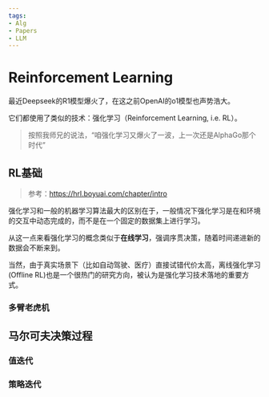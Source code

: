 ```yaml
---
tags:
- Alg
- Papers
- LLM
---
```


# Reinforcement Learning

最近Deepseek的R1模型爆火了，在这之前OpenAI的o1模型也声势浩大。

它们都使用了类似的技术：强化学习（Reinforcement Learning, i.e. RL）。

> 按照我师兄的说法，“咱强化学习又爆火了一波，上一次还是AlphaGo那个时代”

## RL基础

> 参考：<https://hrl.boyuai.com/chapter/intro>

强化学习和一般的机器学习算法最大的区别在于，一般情况下强化学习是在和环境的交互中动态完成的，而不是在一个固定的数据集上进行学习。

从这一点来看强化学习的概念类似于**在线学习**，强调序贯决策，随着时间递进新的数据会不断来到。

当然，由于真实场景下（比如自动驾驶、医疗）直接试错代价太高，离线强化学习(Offline RL)也是一个很热门的研究方向，被认为是强化学习技术落地的重要方式。

### 多臂老虎机

## 马尔可夫决策过程

### 值迭代

### 策略迭代

